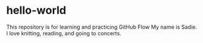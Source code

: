 # hello-world
This repository is for learning and practicing GitHub Flow
My name is Sadie. I love knitting, reading, and going to concerts.
